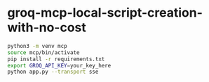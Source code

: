 # groq-mcp-local-script-creation-with-no-cost

```bash
python3 -m venv mcp
source mcp/bin/activate
pip install -r requirements.txt
export GROQ_API_KEY=your_key_here
python app.py --transport sse
```
